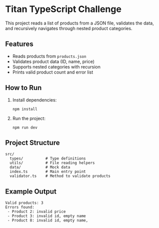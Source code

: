 # Titan TypeScript Challenge

This project reads a list of products from a JSON file, validates the data, and recursively navigates through nested product categories.

## Features

- Reads products from `products.json`
- Validates product data (ID, name, price)
- Supports nested categories with recursion
- Prints valid product count and error list

## How to Run

1. Install dependencies:

   ```
   npm install
   ```

2. Run the project:
   ```
   npm run dev
   ```

## Project Structure

```
src/
  types/          # Type definitions
  utils/          # File reading helpers
  data/           # Mock data
  index.ts        # Main entry point
  validator.ts    # Method to validate products
```

## Example Output

```
Valid products: 3
Errors found:
 - Product 2: invalid price
 - Product 3: invalid id, empty name
 - Product 8: invalid id, empty name,
```

